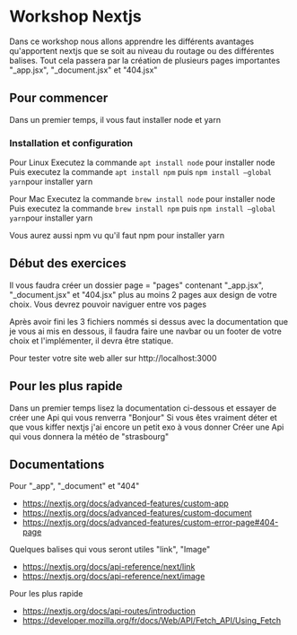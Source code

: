 # Workshop Nextjs
Dans ce workshop nous allons apprendre les différents avantages qu'apportent nextjs que se soit au niveau du routage ou des différentes balises. Tout cela passera par la création de plusieurs pages importantes "_app.jsx", "_document.jsx" et "404.jsx"

## Pour commencer
Dans un premier temps, il vous faut installer node et yarn

### Installation et configuration

Pour Linux
Executez la commande ``apt install node`` pour installer node
Puis executez la commande ``apt install npm`` puis ``npm install –global yarn``pour installer yarn

Pour Mac
Executez la commande ``brew install node`` pour installer node
Puis executez la commande ``brew install npm`` puis ``npm install –global yarn``pour installer yarn

Vous aurez aussi npm vu qu'il faut npm pour installer yarn

## Début des exercices
Il vous faudra créer un dossier page = "pages" contenant "_app.jsx", "_document.jsx" et "404.jsx" plus au moins 2 pages aux design de votre choix. Vous devrez pouvoir naviguer entre vos pages 

Après avoir fini les 3 fichiers nommés si dessus avec la documentation que je vous ai mis en dessous, il faudra faire une navbar ou un footer de votre choix et l'implémenter, il devra être statique. 

Pour tester votre site web aller sur http://localhost:3000

## Pour les plus rapide
Dans un premier temps lisez la documentation ci-dessous et essayer de créer une Api qui vous renverra "Bonjour"
Si vous êtes vraiment déter et que vous kiffer nextjs j'ai encore un petit exo à vous donner
Créer une Api qui vous donnera la météo de "strasbourg"


## Documentations

Pour "_app", "_document" et "404"
- https://nextjs.org/docs/advanced-features/custom-app
- https://nextjs.org/docs/advanced-features/custom-document
- https://nextjs.org/docs/advanced-features/custom-error-page#404-page

Quelques balises qui vous seront utiles "link", "Image"
- https://nextjs.org/docs/api-reference/next/link
- https://nextjs.org/docs/api-reference/next/image

Pour les plus rapide
- https://nextjs.org/docs/api-routes/introduction
- https://developer.mozilla.org/fr/docs/Web/API/Fetch_API/Using_Fetch

